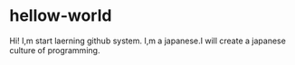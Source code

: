 # hellow-world

Hi!
I,m start laerning github system.
I,m a japanese.I will create a japanese culture of programming.
